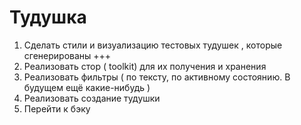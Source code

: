 # Тудушка

1. Сделать стили и визуализацию тестовых тудушек , которые сгенерированы +++
2. Реализовать стор ( toolkit) для их получения и хранения
3. Реализовать фильтры ( по тексту, по активному состоянию. В будущем ещё какие-нибудь )
4. Реализовать создание тудушки
5. Перейти к бэку

